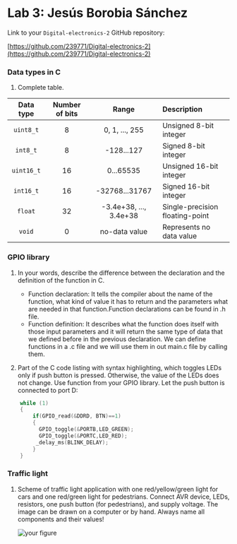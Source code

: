 # Lab 3: Jesús Borobia Sánchez

Link to your `Digital-electronics-2` GitHub repository:

   [https://github.com/239771/Digital-electronics-2](https://github.com/239771/Digital-electronics-2)


### Data types in C

1. Complete table.

| **Data type** | **Number of bits** | **Range** | **Description** |
| :-: | :-: | :-: | :-- | 
| `uint8_t`  | 8 | 0, 1, ..., 255 | Unsigned 8-bit integer |
| `int8_t`   | 8 | -128...127 | Signed 8-bit integer |
| `uint16_t` | 16 | 0...65535 | Unsigned 16-bit integer |
| `int16_t`  | 16 | -32768...31767 | Signed 16-bit integer |
| `float`    | 32 | -3.4e+38, ..., 3.4e+38 | Single-precision floating-point |
| `void`     | 0 | no-data value | Represents no data value |


### GPIO library

1. In your words, describe the difference between the declaration and the definition of the function in C.
   * Function declaration: It tells the compiler about the name of the function, what kind of value it has to return and the parameters what are needed in that function.Function declarations can be found in .h file.
   * Function definition: It describes what the function does itself with those input parameters and it will return the same type of data that we defined before in the previous declaration. We can define functions in a .c file and we will use them in out main.c file by calling them.

2. Part of the C code listing with syntax highlighting, which toggles LEDs only if push button is pressed. Otherwise, the value of the LEDs does not change. Use function from your GPIO library. Let the push button is connected to port D:

```c
    while (1)
    {
        if(GPIO_read(&DDRD, BTN)==1)
        {
          GPIO_toggle(&PORTB,LED_GREEN);
          GPIO_toggle(&PORTC,LED_RED);
         _delay_ms(BLINK_DELAY);         
        }         
    }
```


### Traffic light

1. Scheme of traffic light application with one red/yellow/green light for cars and one red/green light for pedestrians. Connect AVR device, LEDs, resistors, one push button (for pedestrians), and supply voltage. The image can be drawn on a computer or by hand. Always name all components and their values!

   ![your figure]()
